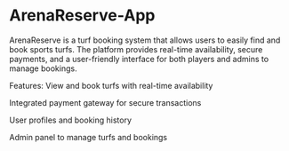 # ArenaReserve-App
ArenaReserve is a turf booking system that allows users to easily find and book sports turfs. The platform provides real-time availability, secure payments, and a user-friendly interface for both players and admins to manage bookings.



Features:
View and book turfs with real-time availability

Integrated payment gateway for secure transactions

User profiles and booking history

Admin panel to manage turfs and bookings

